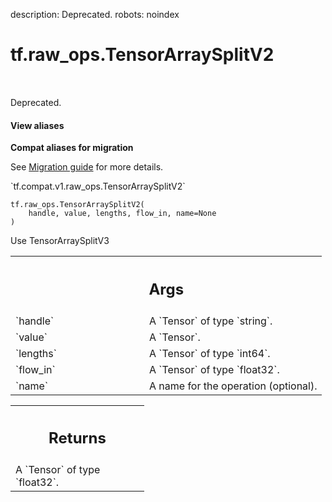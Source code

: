 description: Deprecated.
robots: noindex

# tf.raw_ops.TensorArraySplitV2

<!-- Insert buttons and diff -->

<table class="tfo-notebook-buttons tfo-api nocontent" align="left">

</table>



Deprecated.


<section class="expandable">
  <h4 class="showalways">View aliases</h4>
  <p>
<b>Compat aliases for migration</b>
<p>See
<a href="https://www.tensorflow.org/guide/migrate">Migration guide</a> for
more details.</p>
<p>`tf.compat.v1.raw_ops.TensorArraySplitV2`</p>
</p>
</section>

<pre class="devsite-click-to-copy prettyprint lang-py tfo-signature-link">
<code>tf.raw_ops.TensorArraySplitV2(
    handle, value, lengths, flow_in, name=None
)
</code></pre>



<!-- Placeholder for "Used in" -->
 Use TensorArraySplitV3

<!-- Tabular view -->
 <table class="responsive fixed orange">
<colgroup><col width="214px"><col></colgroup>
<tr><th colspan="2"><h2 class="add-link">Args</h2></th></tr>

<tr>
<td>
`handle`<a id="handle"></a>
</td>
<td>
A `Tensor` of type `string`.
</td>
</tr><tr>
<td>
`value`<a id="value"></a>
</td>
<td>
A `Tensor`.
</td>
</tr><tr>
<td>
`lengths`<a id="lengths"></a>
</td>
<td>
A `Tensor` of type `int64`.
</td>
</tr><tr>
<td>
`flow_in`<a id="flow_in"></a>
</td>
<td>
A `Tensor` of type `float32`.
</td>
</tr><tr>
<td>
`name`<a id="name"></a>
</td>
<td>
A name for the operation (optional).
</td>
</tr>
</table>



<!-- Tabular view -->
 <table class="responsive fixed orange">
<colgroup><col width="214px"><col></colgroup>
<tr><th colspan="2"><h2 class="add-link">Returns</h2></th></tr>
<tr class="alt">
<td colspan="2">
A `Tensor` of type `float32`.
</td>
</tr>

</table>

